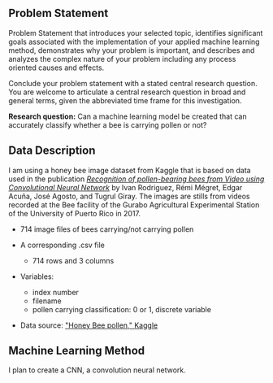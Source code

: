 ## Problem Statement

Problem Statement that introduces your selected topic, identifies significant goals associated with the implementation of your applied machine learning method, demonstrates why your problem is important, and describes and analyzes the complex nature of your problem including any process oriented causes and effects. 

Conclude your problem statement with a stated central research question. You are welcome to articulate a central research question in broad and general terms, given the abbreviated time frame for this investigation.

**Research question:** Can a machine learning model be created that can accurately classify whether a bee is carrying pollen or not?

## Data Description

I am using a honey bee image dataset from Kaggle that is based on data used in the publication [*Recognition of pollen-bearing bees from Video using Convolutional Neural Network*](https://doi.org/10.1109/WACV.2018.00041) by Ivan Rodriguez, Rémi Mégret, Edgar Acuña, José Agosto, and Tugrul Giray. The images are stills from videos recorded at the Bee facility of the Gurabo Agricultural Experimental Station of the University of Puerto Rico in 2017.

- 714 image files of bees carrying/not carrying pollen
- A corresponding .csv file 
  - 714 rows and 3 columns
- Variables:
  - index number
  - filename
  - pollen carrying classification: 0 or 1, discrete variable

- Data source: ["Honey Bee pollen," Kaggle](https://www.kaggle.com/ivanfel/honey-bee-pollen)

## Machine Learning Method

I plan to create a CNN, a convolution neural network. 
